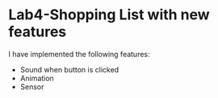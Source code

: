 # Lab4-Shopping List with new features

I have implemented the following features:
- Sound when button is clicked
- Animation
- Sensor
